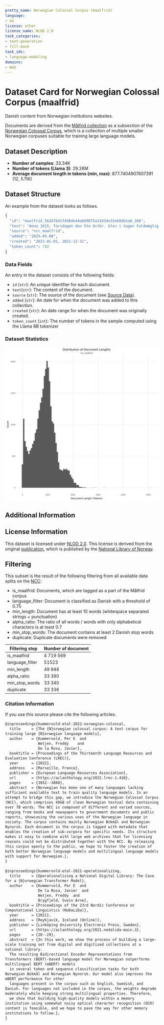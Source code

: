 ```yaml
---
pretty_name: Norwegian Colossal Corpus (maalfrid)
language:
- da
license: other
license_name: NLOD 2.0
task_categories:
- text-generation
- fill-mask
task_ids:
- language-modeling
domains:
- Web
---
```


# Dataset Card for Norwegian Colossal Corpus (maalfrid)

<!-- START-SHORT DESCRIPTION -->
Danish content from Norwegian institutions websites.
<!-- END-SHORT DESCRIPTION -->

Documents are derived from the [Målfrid collection](https://www.nb.no/sprakbanken/en/resource-catalogue/oai-nb-no-sbr-69/) as a subsection of the [Norwegian Colossal Corpus](https://huggingface.co/datasets/NbAiLab/NCC), which is a collection of multiple smaller Norwegian corpuses suitable for training large language models.

## Dataset Description

<!-- START-DESC-STATS -->
- **Number of samples**: 33.34K
- **Number of tokens (Llama 3)**: 29.26M
- **Average document length in tokens (min, max)**: 877.7404907607391 (12, 5.11K)
<!-- END-DESC-STATS -->


## Dataset Structure
An example from the dataset looks as follows.
<!-- START-SAMPLE -->
```py
{
  "id": "maalfrid_56267641f4d6de44ab69875a31634e31e68db1a8_166",
  "text": "Anno 1815, Torsdagen den 5te Octbr. blev i Sagen Fuldmægtig Engebrethsen contra Snedkermester Hansen[...]",
  "source": "ncc_maalfrid",
  "added": "2025-05-08",
  "created": "2021-01-01, 2021-12-31",
  "token_count": 742
}
```

### Data Fields

An entry in the dataset consists of the following fields:

- `id` (`str`): An unique identifier for each document.
- `text`(`str`): The content of the document.
- `source` (`str`): The source of the document (see [Source Data](#source-data)).
- `added` (`str`): An date for when the document was added to this collection.
- `created` (`str`): An date range for when the document was originally created.
- `token_count` (`int`): The number of tokens in the sample computed using the Llama 8B tokenizer
<!-- END-SAMPLE -->



### Dataset Statistics

<!-- START-DATASET PLOTS -->
<p align="center">
<img src="./images/dist_document_length.png" width="600" style="margin-right: 10px;" />
</p>
<!-- END-DATASET PLOTS -->

## Additional Information

## License Information

This dataset is licensed under [NLOD 2.0](https://data.norge.no/nlod/en/2.0). 
This license is derived from the original [publication](https://huggingface.co/datasets/NbAiLab/NCC), which is published by the 
[National Library of Norway](https://www.nb.no/en/).

## Filtering

This subset is the result of the following filtering from all available data splits on the [NCC](https://huggingface.co/datasets/NbAiLab/NCC):

- is_maalfrid: Documents, which are tagged as a part of the Målfrid corpus
- language_filter: Document is classified as Danish with a threshold of 0.75
- min_length: Document has at least 10 words (whitespace separated strings + punctuation)
- alpha_ratio: The ratio of all words / words with only alphabetical characters is at least 0.7
- min_stop_words: The document contains at least 2 Danish stop words
- duplicate: Duplicate documents were removed

| Filtering step  | Number of document |
| --------------- | ------------------ |
| is_maalfrid     | 4 719 569          |
| language_filter | 51523              |
| min_length      | 49 948             |
| alpha_ratio     | 33 390             |
| min_stop_words  | 33 340             |
| duplicate       | 33 336             |


### Citation Information

If you use this source please cite the following articles:

```
@inproceedings{kummervold-etal-2022-norwegian-colossal,
  title     = {The {N}orwegian colossal corpus: A text corpus for training large {N}orwegian language models},
  author    = {Kummervold, Per E  and
               Wetjen, Freddy    and
               De la Rosa, Javier},
  booktitle = {Proceedings of the Thirteenth Language Resources and Evaluation Conference (LREC)},
  year      = {2022},
  address   = {Marseille, France},
  publisher = {European Language Resources Association},
  url       = {https://aclanthology.org/2022.lrec-1.410},
  pages     = {3852--3860},
  abstract  = {Norwegian has been one of many languages lacking sufficient available text to train quality language models. In an attempt to bridge this gap, we introduce the Norwegian Colossal Corpus (NCC), which comprises 49GB of clean Norwegian textual data containing over 7B words. The NCC is composed of different and varied sources, ranging from books and newspapers to government documents and public reports, showcasing the various uses of the Norwegian language in society. The corpus contains mainly Norwegian Bokmål and Norwegian Nynorsk. Each document in the corpus is tagged with metadata that enables the creation of sub-corpora for specific needs. Its structure makes it easy to combine with large web archives that for licensing reasons could not be distributed together with the NCC. By releasing this corpus openly to the public, we hope to foster the creation of both better Norwegian language models and multilingual language models with support for Norwegian.},
}

@inproceedings{kummervold-etal-2021-operationalizing,
  title     = {Operationalizing a National Digital Library: The Case for a {N}orwegian Transformer Model},
  author    = {Kummervold, Per E  and
               De la Rosa, Javier  and
               Wetjen, Freddy  and
               Brygfjeld, Svein Arne},
  booktitle = {Proceedings of the 23rd Nordic Conference on Computational Linguistics (NoDaLiDa)},
  year      = {2021},
  address   = {Reykjavik, Iceland (Online)},
  publisher = {Linköping University Electronic Press, Sweden},
  url       = {https://aclanthology.org/2021.nodalida-main.3},
  pages     = {20--29},
  abstract  = {In this work, we show the process of building a large-scale training set from digital and digitized collections at a national library.
  The resulting Bidirectional Encoder Representations from Transformers (BERT)-based language model for Norwegian outperforms multilingual BERT (mBERT) models
  in several token and sequence classification tasks for both Norwegian Bokmål and Norwegian Nynorsk. Our model also improves the mBERT performance for other
  languages present in the corpus such as English, Swedish, and Danish. For languages not included in the corpus, the weights degrade moderately while keeping strong multilingual properties. Therefore,
  we show that building high-quality models within a memory institution using somewhat noisy optical character recognition (OCR) content is feasible, and we hope to pave the way for other memory institutions to follow.},
}

```

